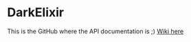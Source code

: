 # DarkElixir
This is the GitHub where the API documentation is ;)
[Wiki here](https://github.com/DevilMental/DarkElixir/wiki/)
